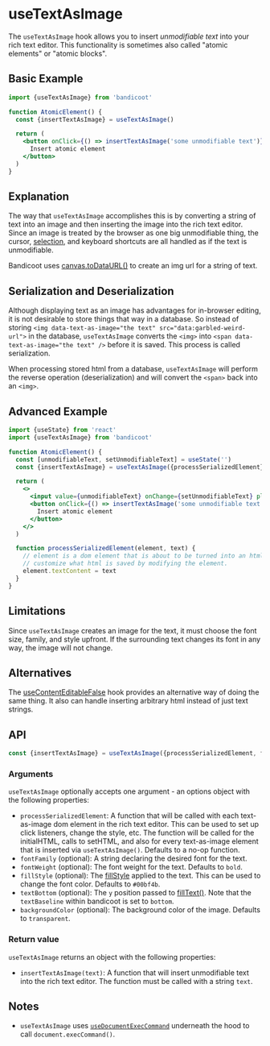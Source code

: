 # useTextAsImage

The `useTextAsImage` hook allows you to insert *unmodifiable text* into your rich text editor. This functionality
is sometimes also called "atomic elements" or "atomic blocks".

## Basic Example
```jsx
import {useTextAsImage} from 'bandicoot'

function AtomicElement() {
  const {insertTextAsImage} = useTextAsImage()

  return (
    <button onClick={() => insertTextAsImage('some unmodifiable text')}>
      Insert atomic element
    </button>
  )
}
```

## Explanation

The way that `useTextAsImage` accomplishes this is by converting a string of text into an image and then inserting
the image into the rich text editor. Since an image is treated by the browser as one big unmodifiable thing,
the cursor, [selection](https://developer.mozilla.org/en-US/docs/Web/API/Selection), and keyboard shortcuts are all
handled as if the text is unmodifiable.

Bandicoot uses [canvas.toDataURL()](https://developer.mozilla.org/en-US/docs/Web/API/HTMLCanvasElement/toDataURL) to
create an img url for a string of text.

## Serialization and Deserialization
Although displaying text as an image has advantages for in-browser editing, it is not desirable to store things that way
in a database. So instead of storing `<img data-text-as-image="the text" src="data:garbled-weird-url">` in the database,
`useTextAsImage` converts the `<img>` into `<span data-text-as-image="the text" />` before it is saved. This process is called
serialization.

When processing stored html from a database, `useTextAsImage` will perform the reverse operation (deserialization) and will convert
the `<span>` back into an `<img>`.

## Advanced Example
```jsx
import {useState} from 'react'
import {useTextAsImage} from 'bandicoot'

function AtomicElement() {
  const [unmodifiableText, setUnmodifiableText] = useState('')
  const {insertTextAsImage} = useTextAsImage({processSerializedElement})

  return (
    <>
      <input value={unmodifiableText} onChange={setUnmodifiableText} placeholder="Unmodifiable text" />
      <button onClick={() => insertTextAsImage('some unmodifiable text')}>
        Insert atomic element
      </button>
    </>
  )

  function processSerializedElement(element, text) {
    // element is a dom element that is about to be turned into an html string that will be "saved". We can
    // customize what html is saved by modifying the element.
    element.textContent = text
  }
}
```

## Limitations
Since `useTextAsImage` creates an image for the text, it must choose the font size, family, and style upfront. If the surrounding
text changes its font in any way, the image will not change.

## Alternatives
The [useContentEditableFalse](/use-content-editable-false/README.md) hook provides an alternative way of doing the same thing.
It also can handle inserting arbitrary html instead of just text strings.

## API
```js
const {insertTextAsImage} = useTextAsImage({processSerializedElement, fontFamily})
```

### Arguments
`useTextAsImage` optionally accepts one argument - an options object with the following properties:
- `processSerializedElement`: A function that will be called with each text-as-image dom element in the rich text editor. This can be used
  to set up click listeners, change the style, etc. The function will be called for the initialHTML, calls to setHTML, and also for
  every text-as-image element that is inserted via `useTextAsImage()`. Defaults to a no-op function.
- `fontFamily` (optional): A string declaring the desired font for the text.
- `fontWeight` (optional): The font weight for the text. Defaults to `bold`.
- `fillStyle` (optional): The [fillStyle](https://developer.mozilla.org/en-US/docs/Web/API/CanvasRenderingContext2D/fillStyle) applied to the text. This can be used to change the font color. Defaults to `#00bf4b`.
- `textBottom` (optional): The `y` position passed to [fillText()](https://developer.mozilla.org/en-US/docs/Web/API/CanvasRenderingContext2D/fillText). Note that the `textBaseline` within bandicoot is set to `bottom`.
- `backgroundColor` (optional): The background color of the image. Defaults to `transparent`.

### Return value
`useTextAsImage` returns an object with the following properties:
- `insertTextAsImage(text)`: A function that will insert unmodifiable text into the rich text editor. The function must be called
  with a string `text`.

## Notes
- `useTextAsImage` uses [`useDocumentExecCommand`](/hooks/use-document-exec-command.md) underneath the hood to call `document.execCommand()`.
